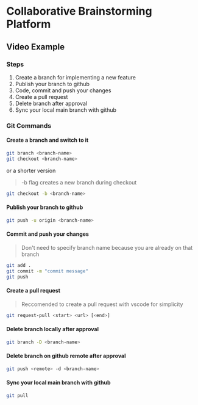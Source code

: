 # Collaborative Brainstorming Platform

## Video Example
<!-- Fill a video here -->

### Steps
1. Create a branch for implementing a new feature
2. Publish your branch to github
3. Code, commit and push your changes
4. Create a pull request
5. Delete branch after approval
6. Sync your local main branch with github

### Git Commands

#### Create a branch and switch to it
```bash
git branch <branch-name>
git checkout <branch-name>
```

or a shorter version
> -b flag creates a new branch during checkout

```bash
git checkout -b <branch-name>
```

#### Publish your branch to github
```bash
git push -u origin <branch-name>
```

#### Commit and push your changes
> Don't need to specify branch name because you are already on that branch
```bash
git add .
git commit -m "commit message"
git push
```

#### Create a pull request
> Reccomended to create a pull request with vscode for simplicity
```bash
git request-pull <start> <url> [<end>]
```

#### Delete branch locally after approval
```bash
git branch -D <branch-name>
```

#### Delete branch on github remote after approval
```bash
git push <remote> -d <branch-name>
```

#### Sync your local main branch with github
```bash
git pull
```